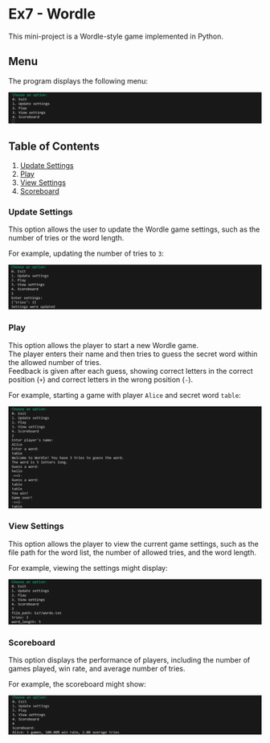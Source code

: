 # Ex7 - Wordle

This mini-project is a Wordle-style game implemented in Python.

## Menu

The program displays the following menu:

![Menu Screenshot](images/menu.png)

## Table of Contents

1. [Update Settings](#update-settings)
2. [Play](#play)
3. [View Settings](#view-settings)
4. [Scoreboard](#scoreboard)

### Update Settings
This option allows the user to update the Wordle game settings, such as the number of tries or the word length.  

For example, updating the number of tries to `3`:

![Update Settings Screenshot](images/update%20settings.png)

### Play
This option allows the player to start a new Wordle game.  
The player enters their name and then tries to guess the secret word within the allowed number of tries.  
Feedback is given after each guess, showing correct letters in the correct position (`+`) and correct letters in the wrong position (`-`).

For example, starting a game with player `Alice` and secret word `table`:

![Play Screenshot](images/play.png)

### View Settings
This option allows the player to view the current game settings, such as the file path for the word list, the number of allowed tries, and the word length.

For example, viewing the settings might display:

![View Settings Screenshot](images/view%20settings.png)

### Scoreboard
This option displays the performance of players, including the number of games played, win rate, and average number of tries.

For example, the scoreboard might show:

![Scoreboard Screenshot](images/scoreboard.png)